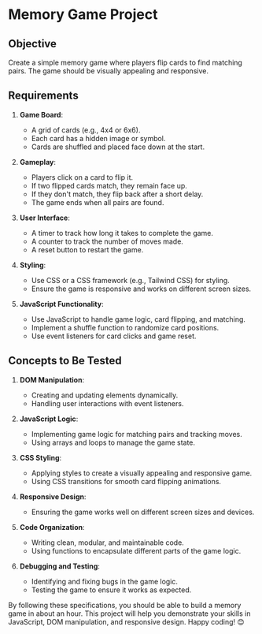 # Memory Game Project

## Objective
Create a simple memory game where players flip cards to find matching pairs. The game should be visually appealing and responsive.

## Requirements
1. **Game Board**:
   - A grid of cards (e.g., 4x4 or 6x6).
   - Each card has a hidden image or symbol.
   - Cards are shuffled and placed face down at the start.

2. **Gameplay**:
   - Players click on a card to flip it.
   - If two flipped cards match, they remain face up.
   - If they don't match, they flip back after a short delay.
   - The game ends when all pairs are found.

3. **User Interface**:
   - A timer to track how long it takes to complete the game.
   - A counter to track the number of moves made.
   - A reset button to restart the game.

4. **Styling**:
   - Use CSS or a CSS framework (e.g., Tailwind CSS) for styling.
   - Ensure the game is responsive and works on different screen sizes.

5. **JavaScript Functionality**:
   - Use JavaScript to handle game logic, card flipping, and matching.
   - Implement a shuffle function to randomize card positions.
   - Use event listeners for card clicks and game reset.

## Concepts to Be Tested
1. **DOM Manipulation**:
   - Creating and updating elements dynamically.
   - Handling user interactions with event listeners.

2. **JavaScript Logic**:
   - Implementing game logic for matching pairs and tracking moves.
   - Using arrays and loops to manage the game state.

3. **CSS Styling**:
   - Applying styles to create a visually appealing and responsive game.
   - Using CSS transitions for smooth card flipping animations.

4. **Responsive Design**:
   - Ensuring the game works well on different screen sizes and devices.

5. **Code Organization**:
   - Writing clean, modular, and maintainable code.
   - Using functions to encapsulate different parts of the game logic.

6. **Debugging and Testing**:
   - Identifying and fixing bugs in the game logic.
   - Testing the game to ensure it works as expected.

By following these specifications, you should be able to build a memory game in about an hour. This project will help you demonstrate your skills in JavaScript, DOM manipulation, and responsive design. Happy coding! 😊
